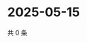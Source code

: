 # 2025-05-15

共 0 条

<!-- BEGIN ZHIHUQUESTIONS -->
<!-- 最后更新时间 Thu May 15 2025 14:16:58 GMT+0800 (China Standard Time) -->

<!-- END ZHIHUQUESTIONS -->
